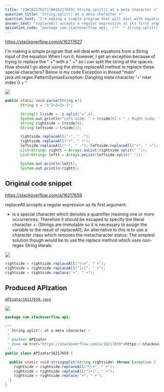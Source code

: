 ```yaml
---
title: "[Q#16217627][A#16217659] String.split() at a meta character +"
question_title: "String.split() at a meta character +"
question_text: "I'm making a simple program that will deal with equations from a String input of the equation When I run it, however, I get an exception because of trying to replace the \" +\" with a \" +\" so i can split the string at the spaces. How should I go about using the string replaceAll method to replace these special characters? Below is my code Exception in thread \"main\" java.util.regex.PatternSyntaxException: Dangling meta character '+' near index 0 + ^"
answer_text: "replaceAll accepts a regular expression as its first argument. + is a special character which denotes a quantifier meaning one or more occurrences. Therefore it should be escaped to specify the literal character +: (Strings are immutable so it is necessary to assign the variable to the result of replaceAll); An alternative to this is to use a character class which removes the metacharacter status: The simplest solution though would be to use the replace method which uses non-regex String literals:"
apization_code: "package com.stackoverflow.api;  /**  * String.split() at a meta character +  *  * @author APIzator  * @see <a href=\"https://stackoverflow.com/a/16217659\">https://stackoverflow.com/a/16217659</a>  */ public class APIzator16217659 {    public static void stringsplit(String rightside) throws Exception {     rightside = rightside.replaceAll(\"\\\\+\", \" +\");     rightside = rightside.replaceAll(\"[+]\", \" +\");     rightside = rightside.replace(\"+\", \" +\");   } }"
---
```


https://stackoverflow.com/q/16217627

I&#x27;m making a simple program that will deal with equations from a String input of the equation
When I run it, however, I get an exception because of trying to replace the &quot; +&quot; with a &quot; +&quot; so i can split the string at the spaces. How should I go about using
the string replaceAll method to replace these special characters? Below is my code
Exception in thread &quot;main&quot; java.util.regex.PatternSyntaxException: Dangling meta character &#x27;+&#x27; near index 0
+
^


<div class="code-logo"><img src="/stackoverflow.png" /></div>

```java
public static void parse(String x){
       String z = "x^2+2=2x-1";

       String[] lrside =  z.split("=",4);
       System.out.println("Left side: " + lrside[0] + " / Right Side: " + lrside[1]);
       String rightside = lrside[0];
       String leftside = lrside[1];

       rightside.replaceAll("-", " -");
       rightside.replaceAll("+", " +");
       leftside.replaceAll("-", " -"); leftside.replaceAll("+", " +");
       List<String> rightt = Arrays.asList(rightside.split(" "));
       List<String> leftt = Arrays.asList(leftside.split(" "));

       System.out.println(leftt);
       System.out.println(rightt);
```


## Original code snippet

https://stackoverflow.com/a/16217659

replaceAll accepts a regular expression as its first argument.
+ is a special character which denotes a quantifier meaning one or more occurrences. Therefore it should be escaped to specify the literal character +:
(Strings are immutable so it is necessary to assign the variable to the result of replaceAll);
An alternative to this is to use a character class which removes the metacharacter status:
The simplest solution though would be to use the replace method which uses non-regex String literals:

<div class="code-logo"><img src="/stackoverflow.png" /></div>

```java
rightside = rightside.replaceAll("\\+", " +");
rightside = rightside.replaceAll("[+]", " +");
rightside = rightside.replace("+", " +");
```

## Produced APIzation

[`APIzator16217659.java`](https://github.com/pasqualesalza/apization-temp-data/raw/master/search/APIzator16217659.java)

<div class="code-logo"><img src="/apizator.png" /></div>

```java
package com.stackoverflow.api;

/**
 * String.split() at a meta character +
 *
 * @author APIzator
 * @see <a href="https://stackoverflow.com/a/16217659">https://stackoverflow.com/a/16217659</a>
 */
public class APIzator16217659 {

  public static void stringsplit(String rightside) throws Exception {
    rightside = rightside.replaceAll("\\+", " +");
    rightside = rightside.replaceAll("[+]", " +");
    rightside = rightside.replace("+", " +");
  }
}

```